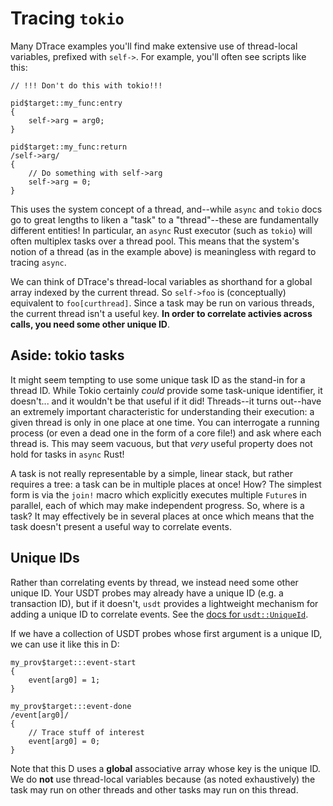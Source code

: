 # Tracing `tokio`

Many DTrace examples you'll find make extensive use of thread-local variables, prefixed with
`self->`. For example, you'll often see scripts like this:

```dtrace
// !!! Don't do this with tokio!!!

pid$target::my_func:entry
{
	self->arg = arg0;
}

pid$target::my_func:return
/self->arg/
{
	// Do something with self->arg
	self->arg = 0;
}
```

This uses the system concept of a thread, and--while `async` and `tokio` docs go to great lengths to
liken a "task" to a "thread"--these are fundamentally different entities! In particular, an `async`
Rust executor (such as `tokio`) will often multiplex tasks over a thread pool. This means that the
system's notion of a thread (as in the example above) is meaningless with regard to tracing `async`.

We can think of DTrace's thread-local variables as shorthand for a global array indexed by the
current thread. So `self->foo` is (conceptually) equivalent to `foo[curthread]`. Since a task may be
run on various threads, the current thread isn't a useful key.
**In order to correlate activies across calls, you need some other unique ID**.

## Aside: tokio tasks

It might seem tempting to use some unique task ID as the stand-in for a thread ID. While Tokio
certainly *could* provide some task-unique identifier, it doesn't... and it wouldn't be that useful
if it did! Threads--it turns out--have an extremely important characteristic for understanding their
execution: a given thread is only in one place at one time. You can interrogate a running process
(or even a dead one in the form of a core file!) and ask where each thread is. This may seem
vacuous, but that *very* useful property does not hold for tasks in `async` Rust!

A task is not really representable by a simple, linear stack, but rather requires a tree: a task can
be in multiple places at once! How? The simplest form is via the `join!` macro which explicitly
executes multiple `Future`s in parallel, each of which may make independent progress. So, where is a
task? It may effectively be in several places at once which means that the task doesn't present a
useful way to correlate events.

## Unique IDs

Rather than correlating events by thread, we instead need some other unique ID. Your USDT probes may
already have a unique ID (e.g. a transaction ID), but if it doesn't, `usdt` provides a lightweight
mechanism for adding a unique ID to correlate events. See the [docs for
`usdt::UniqueId`](https://docs.rs/usdt/0.3.5/usdt/struct.UniqueId.html).

If we have a collection of USDT probes whose first argument is a unique ID, we can use it like this
in D:

```dtrace
my_prov$target:::event-start
{
	event[arg0] = 1;
}

my_prov$target:::event-done
/event[arg0]/
{
	// Trace stuff of interest
	event[arg0] = 0;
}
```

Note that this D uses a **global** associative array whose key is the unique ID. We do **not** use
thread-local variables because (as noted exhaustively) the task may run on other threads and other
tasks may run on this thread.


